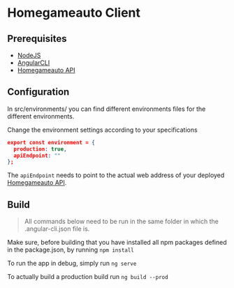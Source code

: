 # Homegameauto Client

## Prerequisites

* [NodeJS](https://nodejs.org/)
* [AngularCLI](https://cli.angular.io/)
* [Homegameauto API](https://github.com/syron/homegameremote/tree/master/server/homegameauto)

## Configuration

In src/environments/ you can find different environments files for the different environments.

Change the environment settings according to your specifications

```json
export const environment = {
  production: true,
  apiEndpoint: ""
};
```

The `apiEndpoint` needs to point to the actual web address of your deployed [Homegameauto API](https://github.com/syron/homegameremote/tree/master/server/homegameauto).

## Build

> All commands below need to be run in the same folder in which the .angular-cli.json file is.

Make sure, before building that you have installed all npm packages defined in the package.json, by running `npm install`

To run the app in debug, simply run `ng serve`

To actually build a production build run `ng build --prod`